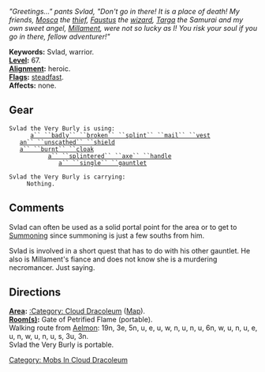 *"Greetings..." pants Svlad, "Don't go in there! It is a place of death!
My friends, [Mosca](Animated_Corpse_Of_Mosca.md "wikilink") the
[thief](:Category:_Rogues.md "wikilink"),
[Faustus](Animated_Lich,_Faustus.md "wikilink") the
[wizard](:Category:_Wizards.md "wikilink"),
[Targa](Animated_Corpse_Of_Targa.md "wikilink") the Samurai and my own
sweet angel, [Millament](Millament_The_Mad_Necromancer.md "wikilink"),
were not so lucky as I! You risk your soul if you go in there, fellow
adventurer!"*

**Keywords:** Svlad, warrior.  
**[Level](Level.md "wikilink"):** 67.  
**[Alignment](Alignment.md "wikilink"):** heroic.  
**[Flags](:Category:_Mob_Types.md "wikilink"):**
[steadfast](Sentinel_Mobs.md "wikilink").  
**Affects:** none.  

## Gear

`Svlad the Very Burly is using:`  
<worn on body>`      `[`a`` ``badly`` ``broken`` ``splint`` ``mail`` ``vest`](Badly_Broken_Splint_Mail_Vest.md "wikilink")  
<held in offhand>`   `[`an`` ``unscathed`` ``shield`](Unscathed_Shield.md "wikilink")  
<worn about body>`   `[`a`` ``burnt`` ``cloak`](Burnt_Cloak.md "wikilink")  
<wielded>`           `[`a`` ``splintered`` ``axe`` ``handle`](Splintered_Axe_Handle.md "wikilink")  
<held>`              `[`a`` ``single`` ``gauntlet`](Single_Gauntlet.md "wikilink")

`Svlad the Very Burly is carrying:`  
`     Nothing.`

## Comments

Svlad can often be used as a solid portal point for the area or to get
to [Summoning](:Category:Summoning.md "wikilink") since summoning is
just a few souths from him.

Svlad is involved in a short quest that has to do with his other
gauntlet. He also is Millament's fiance and does not know she is a
murdering necromancer. Just saying.

## Directions

**[Area](:Category:_Areas.md "wikilink"):** [:Category: Cloud
Dracoleum](:Category:_Cloud_Dracoleum "wikilink")
([Map](Cloud_Dracoleum_Map.md "wikilink")).  
**[Room(s)](:Category:_Rooms.md "wikilink"):** Gate of Petrified Flame
(portable).  
Walking route from [Aelmon](Aelmon "wikilink"): 19n, 3e, 5n, u, e, u, w,
n, u, n, u, 6n, w, u, n, u, e, u, n, w, u, n, u, s, 3u, 3n.  
Svlad the Very Burly is portable.  

[Category: Mobs In Cloud
Dracoleum](Category:_Mobs_In_Cloud_Dracoleum "wikilink")
